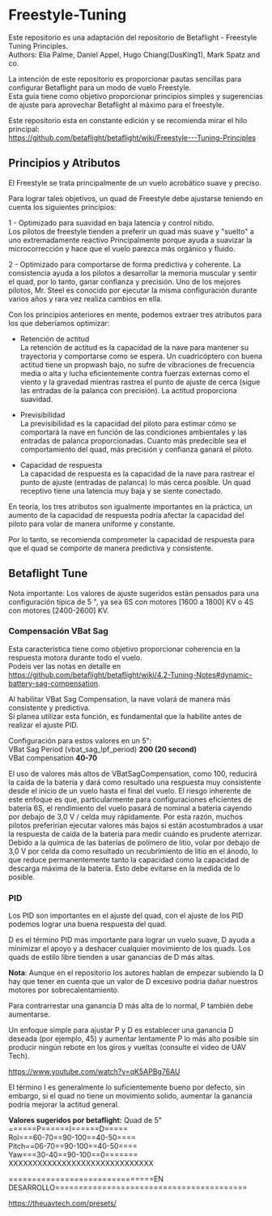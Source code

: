 # Freestyle-Tuning

Este repositorio es una adaptación del repositorio de Betaflight - Freestyle Tuning Principles.  
Authors: Elia Palme, Daniel Appel, Hugo Chiang(DusKing1), Mark Spatz and co.  

La intención de este repositorio es proporcionar pautas sencillas para configurar Betaflight para un modo de vuelo Freestyle.  
Esta guía tiene como objetivo proporcionar principios  simples y sugerencias de ajuste para aprovechar Betaflight al máximo para el freestyle.  

Este repositorio esta en constante edición y se recomienda mirar el hilo principal:  
https://github.com/betaflight/betaflight/wiki/Freestyle---Tuning-Principles  

## Principios y Atributos  

El Freestyle se trata principalmente de un vuelo acrobático suave y preciso.  

Para lograr tales objetivos, un quad de Freestyle debe ajustarse teniendo en cuenta los siguientes principios:  

1 - Optimizado para suavidad en baja latencia y control nítido.  
Los pilotos de freestyle tienden a preferir un quad más suave y "suelto" a uno extremadamente reactivo  Principalmente porque ayuda a suavizar la microcorrección y hace que el vuelo parezca más orgánico y fluido.  

2 - Optimizado para comportarse de forma predictiva y coherente.
La consistencia ayuda a los pilotos a desarrollar la memoria muscular y sentir el quad, por lo tanto, ganar confianza y precisión. Uno de los mejores pilotos, Mr. Steel es conocido por ejecutar la misma configuración durante varios años y rara vez realiza cambios en ella.

Con los principios anteriores en mente, podemos extraer tres atributos para los que deberíamos optimizar:

- Retención de actitud   
La retención de actitud es la capacidad de la nave para mantener su trayectoria y comportarse como se espera. Un cuadricóptero con buena actitud tiene un propwash bajo, no sufre de vibraciones de frecuencia media o alta y lucha eficientemente contra fuerzas externas como el viento y la gravedad mientras rastrea el punto de ajuste de cerca (sigue las entradas de la palanca con precisión). La actitud proporciona suavidad.  

- Previsibilidad   
La previsibilidad es la capacidad del piloto para estimar cómo se comportará la nave en función de las condiciones ambientales y las entradas de palanca proporcionadas. Cuanto más predecible sea el comportamiento del quad, más precisión y confianza ganará el piloto.  

- Capacidad de respuesta   
La capacidad de respuesta es la capacidad de la nave para rastrear el punto de ajuste (entradas de palanca) lo más cerca posible. Un quad receptivo tiene una latencia muy baja y se siente conectado.  

En teoría, los tres atributos son igualmente importantes en la práctica, un aumento de la capacidad de respuesta podría afectar la capacidad del piloto para volar de manera uniforme y constante.

Por lo tanto, se recomienda comprometer la capacidad de respuesta para que el quad se comporte de manera predictiva y consistente.  

## Betaflight Tune  
Nota importante: Los valores de ajuste sugeridos están pensados para una configuración típica de 5 ", ya sea 6S con motores [1600 a 1800] KV o 4S con motores [2400-2600] KV.

### Compensación VBat Sag
Esta característica tiene como objetivo proporcionar coherencia en la respuesta motora durante todo el vuelo.   
Podeis ver las notas en detalle en https://github.com/betaflight/betaflight/wiki/4.2-Tuning-Notes#dynamic-battery-sag-compensation.   

Al habilitar VBat Sag Compensation, la nave volará de manera más consistente y predictiva.  
Si planea utilizar esta función, es fundamental que la habilite antes de realizar el ajuste PID.   

Configuración para estos valores en un 5":  
VBat Sag Period (vbat_sag_lpf_period)	   **200 (20 second)**    
VBat compensation                   	   **40-70**    

El uso de valores más altos de VBatSagCompensation, como 100, reducirá la caída de la batería y dará como resultado una respuesta muy consistente desde el inicio de un vuelo hasta el final del vuelo. El riesgo inherente de este enfoque es que, particularmente para configuraciones eficientes de batería 6S, el rendimiento del vuelo pasará de nominal a batería cayendo por debajo de 3,0 V / celda muy rápidamente. Por esta razón, muchos pilotos preferirían ejecutar valores más bajos si están acostumbrados a usar la respuesta de caída de la batería para medir cuándo es prudente aterrizar.  
Debido a la química de las baterías de polímero de litio, volar por debajo de 3,0 V por celda da como resultado un recubrimiento de litio en el ánodo, lo que reduce permanentemente tanto la capacidad como la capacidad de descarga máxima de la batería. Esto debe evitarse en la medida de lo posible.

### PID  

Los PID son importantes en el ajuste del quad, con el ajuste de los PID podemos lograr una buena respuesta del quad.  

D es el término PID más importante para lograr un vuelo suave, D ayuda a minimizar el apoyo y a deshacer cualquier movimiento de los quads. Los quads de estilo libre tienden a usar ganancias de D más altas. 

**Nota**: Aunque en el repositorio los autores hablan de empezar subiendo la D hay que tener en cuenta que un valor de D excesivo podria dañar nuestros motores por sobrecalentamiento.  

Para contrarrestar una ganancia D más alta de lo normal, P también debe aumentarse.  

Un enfoque simple para ajustar P y D es establecer una ganancia D deseada (por ejemplo, 45) y aumentar lentamente P lo más alto posible sin producir ningún rebote en los giros y vueltas (consulte el video de UAV Tech).  

https://www.youtube.com/watch?v=qK5APBg76AU  

El término I es generalmente lo suficientemente bueno por defecto, sin embargo, si el quad no tiene un movimiento solido, aumentar la ganancia podría mejorar la actitud general.  

**Valores sugeridos por betaflight:** Quad de 5"  
======P======I======D=====      
Rol===60-70==90-100==40-50====   
Pitch==06-70==90-100==40-50====  
Yaw===30-40==90-100==0=======   
XXXXXXXXXXXXXXXXXXXXXXXXXXXXXX   

===============================EN DESARROLLO=========================================


https://theuavtech.com/presets/



















